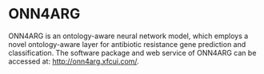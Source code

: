 # ONN4ARG
ONN4ARG is an ontology-aware neural network model, which employs a novel ontology-aware layer for antibiotic resistance gene prediction and classification. The software package and web service of ONN4ARG can be accessed at: http://onn4arg.xfcui.com/.
